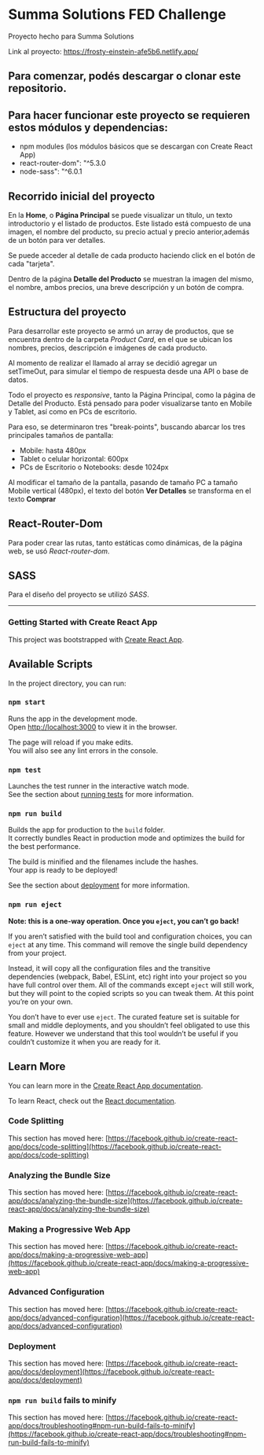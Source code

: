 # Summa Solutions FED Challenge 

Proyecto hecho para Summa Solutions

Link al proyecto: https://frosty-einstein-afe5b6.netlify.app/ 

## Para comenzar, podés descargar o clonar este repositorio. 

## Para hacer funcionar este proyecto se requieren estos módulos y dependencias:

* npm modules (los módulos básicos que se descargan con Create React App)
* react-router-dom": "^5.3.0
* node-sass": "^6.0.1

## Recorrido inicial del proyecto

En la **Home**, o **Página Principal** se puede visualizar un título, un texto introductorio y el listado de productos. Este listado está compuesto de una imagen, el nombre del producto, su precio actual y precio anterior,además de un botón para ver detalles. 

Se puede acceder al detalle de cada producto haciendo click en el botón de cada "tarjeta". 

Dentro de la página **Detalle del Producto** se muestran la imagen del mismo, el nombre, ambos precios, una breve descripción y un botón de compra.  

## Estructura del proyecto

Para desarrollar este proyecto se armó un array de productos, que se encuentra dentro de la carpeta *Product Card*, en el que se ubican los nombres, precios, descripción e imágenes de cada producto.  

Al momento de realizar el llamado al array se decidió agregar un setTimeOut, para simular el tiempo de respuesta desde una API o base de datos. 

Todo el proyecto es *responsive*, tanto la Página Principal, como la página de Detalle del Producto. Está pensado para poder visualizarse tanto en Mobile y Tablet, así como en PCs de escritorio. 

Para eso, se determinaron tres "break-points", buscando abarcar los tres principales tamaños de pantalla: 

* Mobile: hasta 480px
* Tablet o celular horizontal: 600px
* PCs de Escritorio o Notebooks: desde 1024px

Al modificar el tamaño de la pantalla, pasando de tamaño PC a tamaño Mobile vertical (480px), el texto del botón **Ver Detalles** se transforma en el texto **Comprar**

## React-Router-Dom

Para poder crear las rutas, tanto estáticas como dinámicas, de la página web, se usó *React-router-dom*. 

## SASS

Para el diseño del proyecto se utilizó *SASS*. 

----

### Getting Started with Create React App

This project was bootstrapped with [Create React App](https://github.com/facebook/create-react-app).

## Available Scripts

In the project directory, you can run:

### `npm start`

Runs the app in the development mode.\
Open [http://localhost:3000](http://localhost:3000) to view it in the browser.

The page will reload if you make edits.\
You will also see any lint errors in the console.

### `npm test`

Launches the test runner in the interactive watch mode.\
See the section about [running tests](https://facebook.github.io/create-react-app/docs/running-tests) for more information.

### `npm run build`

Builds the app for production to the `build` folder.\
It correctly bundles React in production mode and optimizes the build for the best performance.

The build is minified and the filenames include the hashes.\
Your app is ready to be deployed!

See the section about [deployment](https://facebook.github.io/create-react-app/docs/deployment) for more information.

### `npm run eject`

**Note: this is a one-way operation. Once you `eject`, you can’t go back!**

If you aren’t satisfied with the build tool and configuration choices, you can `eject` at any time. This command will remove the single build dependency from your project.

Instead, it will copy all the configuration files and the transitive dependencies (webpack, Babel, ESLint, etc) right into your project so you have full control over them. All of the commands except `eject` will still work, but they will point to the copied scripts so you can tweak them. At this point you’re on your own.

You don’t have to ever use `eject`. The curated feature set is suitable for small and middle deployments, and you shouldn’t feel obligated to use this feature. However we understand that this tool wouldn’t be useful if you couldn’t customize it when you are ready for it.

## Learn More

You can learn more in the [Create React App documentation](https://facebook.github.io/create-react-app/docs/getting-started).

To learn React, check out the [React documentation](https://reactjs.org/).

### Code Splitting

This section has moved here: [https://facebook.github.io/create-react-app/docs/code-splitting](https://facebook.github.io/create-react-app/docs/code-splitting)

### Analyzing the Bundle Size

This section has moved here: [https://facebook.github.io/create-react-app/docs/analyzing-the-bundle-size](https://facebook.github.io/create-react-app/docs/analyzing-the-bundle-size)

### Making a Progressive Web App

This section has moved here: [https://facebook.github.io/create-react-app/docs/making-a-progressive-web-app](https://facebook.github.io/create-react-app/docs/making-a-progressive-web-app)

### Advanced Configuration

This section has moved here: [https://facebook.github.io/create-react-app/docs/advanced-configuration](https://facebook.github.io/create-react-app/docs/advanced-configuration)

### Deployment

This section has moved here: [https://facebook.github.io/create-react-app/docs/deployment](https://facebook.github.io/create-react-app/docs/deployment)

### `npm run build` fails to minify

This section has moved here: [https://facebook.github.io/create-react-app/docs/troubleshooting#npm-run-build-fails-to-minify](https://facebook.github.io/create-react-app/docs/troubleshooting#npm-run-build-fails-to-minify)
